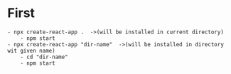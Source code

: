 # First

    - npx create-react-app .  ->(will be installed in current directory)
        - npm start
    - npx create-react-app "dir-name"  ->(will be installed in directory wit given name)
        - cd "dir-name"
        - npm start
